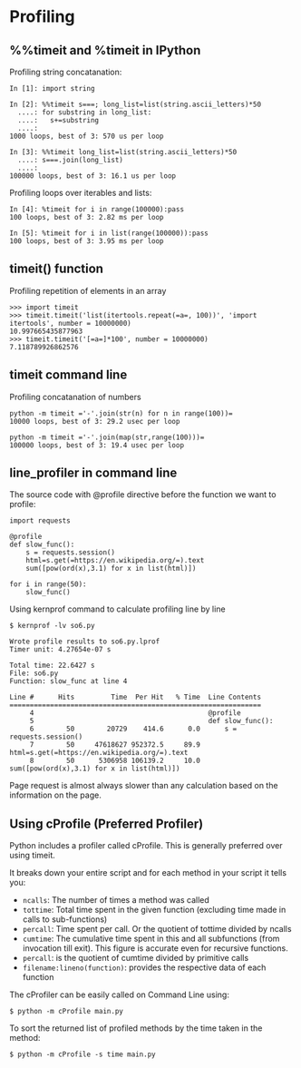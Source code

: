 # Profiling



## %%timeit and %timeit in IPython


Profiling string concatanation:

```
In [1]: import string

In [2]: %%timeit s===; long_list=list(string.ascii_letters)*50
  ....: for substring in long_list:
  ....:   s+=substring
  ....:
1000 loops, best of 3: 570 us per loop

In [3]: %%timeit long_list=list(string.ascii_letters)*50
  ....: s===.join(long_list)
  ....:
100000 loops, best of 3: 16.1 us per loop

```

Profiling loops over iterables and lists:

```
In [4]: %timeit for i in range(100000):pass
100 loops, best of 3: 2.82 ms per loop

In [5]: %timeit for i in list(range(100000)):pass
100 loops, best of 3: 3.95 ms per loop

```



## timeit() function


Profiling repetition of elements in an array

```
>>> import timeit
>>> timeit.timeit('list(itertools.repeat(=a=, 100))', 'import itertools', number = 10000000)
10.997665435877963
>>> timeit.timeit('[=a=]*100', number = 10000000)
7.118789926862576

```



## timeit command line


Profiling concatanation of numbers

```
python -m timeit ='-'.join(str(n) for n in range(100))=
10000 loops, best of 3: 29.2 usec per loop

python -m timeit ='-'.join(map(str,range(100)))=
100000 loops, best of 3: 19.4 usec per loop

```



## line_profiler in command line


The source code with @profile directive before the function we want to profile:

```
import requests

@profile
def slow_func():
    s = requests.session()
    html=s.get(=https://en.wikipedia.org/=).text
    sum([pow(ord(x),3.1) for x in list(html)])
        
for i in range(50):
    slow_func()

```

Using kernprof command to calculate profiling line by line

```
$ kernprof -lv so6.py

Wrote profile results to so6.py.lprof
Timer unit: 4.27654e-07 s

Total time: 22.6427 s
File: so6.py
Function: slow_func at line 4

Line #      Hits         Time  Per Hit   % Time  Line Contents
==============================================================
     4                                           @profile
     5                                           def slow_func():
     6        50        20729    414.6      0.0      s = requests.session()
     7        50     47618627 952372.5     89.9      html=s.get(=https://en.wikipedia.org/=).text
     8        50      5306958 106139.2     10.0      sum([pow(ord(x),3.1) for x in list(html)])

```

Page request is almost always slower than any calculation based on the information on the page.



## Using cProfile (Preferred Profiler)


Python includes a profiler called cProfile. This is generally preferred over using timeit.

It breaks down your entire script and for each method in your script it tells you:

- `ncalls`: The number of times a method was called
- `tottime`: Total time spent in the given function (excluding time made in calls to sub-functions)
- `percall`: Time spent per call. Or the quotient of tottime divided by ncalls
- `cumtime`: The cumulative time spent in this and all subfunctions (from invocation till exit). This figure is accurate even for recursive functions.
- `percall`: is the quotient of cumtime divided by primitive calls
- `filename:lineno(function)`: provides the respective data of each function

The cProfiler can be easily called on Command Line using:

```
$ python -m cProfile main.py 

```

To sort the returned list of profiled methods by the time taken in the method:

```
$ python -m cProfile -s time main.py 

```


